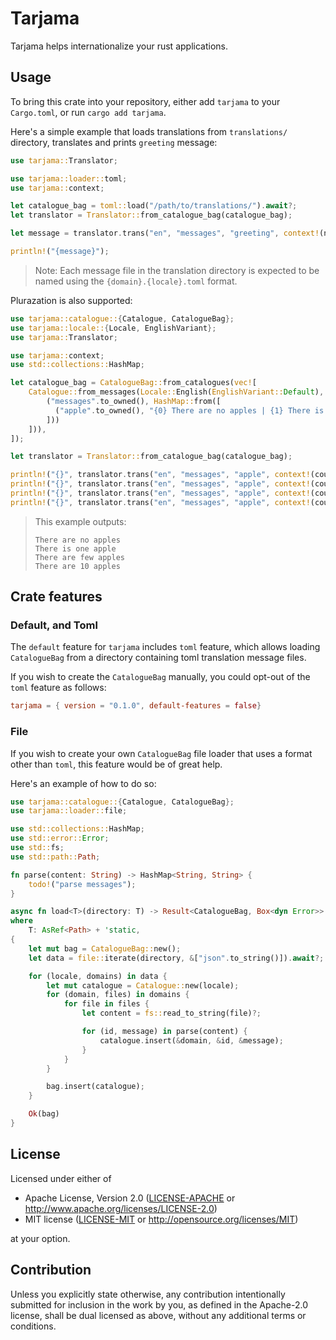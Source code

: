 # Tarjama

Tarjama helps internationalize your rust applications.

## Usage

To bring this crate into your repository, either add `tarjama` to your `Cargo.toml`, or run `cargo add tarjama`.

Here's a simple example that loads translations from `translations/` directory, translates and prints `greeting` message:

```rust
use tarjama::Translator;

use tarjama::loader::toml;
use tarjama::context;

let catalogue_bag = toml::load("/path/to/translations/").await?;
let translator = Translator::from_catalogue_bag(catalogue_bag);

let message = translator.trans("en", "messages", "greeting", context!(name = "World"))?;

println!("{message}");
```

> Note: Each message file in the translation directory is expected to be named using the `{domain}.{locale}.toml` format.

Plurazation is also supported:

```rust
use tarjama::catalogue::{Catalogue, CatalogueBag};
use tarjama::locale::{Locale, EnglishVariant};
use tarjama::Translator;

use tarjama::context;
use std::collections::HashMap;

let catalogue_bag = CatalogueBag::from_catalogues(vec![
    Catalogue::from_messages(Locale::English(EnglishVariant::Default), HashMap::from([
        ("messages".to_owned(), HashMap::from([
          ("apple".to_owned(), "{0} There are no apples | {1} There is one apple | {2..4} There are few apples | There are {?} apples".to_owned()),
        ]))
    ])),
]);

let translator = Translator::from_catalogue_bag(catalogue_bag);

println!("{}", translator.trans("en", "messages", "apple", context!(count = 0 ))?);
println!("{}", translator.trans("en", "messages", "apple", context!(count = 1 ))?);
println!("{}", translator.trans("en", "messages", "apple", context!(count = 3 ))?);
println!("{}", translator.trans("en", "messages", "apple", context!(count = 10))?);
```

> This example outputs:
>
> ```
> There are no apples
> There is one apple
> There are few apples
> There are 10 apples
> ```

## Crate features

### Default, and Toml

The `default` feature for `tarjama` includes `toml` feature, which allows loading `CatalogueBag` from a directory containing
toml translation message files.

If you wish to create the `CatalogueBag` manually, you could opt-out of the `toml` feature as follows:

```toml
tarjama = { version = "0.1.0", default-features = false}
```

### File

If you wish to create your own `CatalogueBag` file loader that uses a format other than `toml`, this feature would be of great help.

Here's an example of how to do so:

```rust
use tarjama::catalogue::{Catalogue, CatalogueBag};
use tarjama::loader::file;

use std::collections::HashMap;
use std::error::Error;
use std::fs;
use std::path::Path;

fn parse(content: String) -> HashMap<String, String> {
    todo!("parse messages");
}

async fn load<T>(directory: T) -> Result<CatalogueBag, Box<dyn Error>>
where
    T: AsRef<Path> + 'static,
{
    let mut bag = CatalogueBag::new();
    let data = file::iterate(directory, &["json".to_string()]).await?;

    for (locale, domains) in data {
        let mut catalogue = Catalogue::new(locale);
        for (domain, files) in domains {
            for file in files {
                let content = fs::read_to_string(file)?;

                for (id, message) in parse(content) {
                    catalogue.insert(&domain, &id, &message);
                }
            }
        }

        bag.insert(catalogue);
    }

    Ok(bag)
}
```

## License

Licensed under either of

 * Apache License, Version 2.0
   ([LICENSE-APACHE](LICENSE-APACHE) or http://www.apache.org/licenses/LICENSE-2.0)
 * MIT license
   ([LICENSE-MIT](LICENSE-MIT) or http://opensource.org/licenses/MIT)

at your option.

## Contribution

Unless you explicitly state otherwise, any contribution intentionally submitted
for inclusion in the work by you, as defined in the Apache-2.0 license, shall be
dual licensed as above, without any additional terms or conditions.
